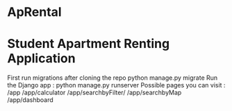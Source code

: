 # ApRental
# Student Apartment Renting Application 
First run migrations after cloning the repo 
python manage.py migrate 
Run the Django app :
python manage.py runserver 
Possible pages you can visit : 
/app
/app/calculator
/app/searchbyFilter/
/app/searchbyMap
/app/dashboard

